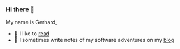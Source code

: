 ### Hi there 👋

My name is Gerhard,

- :book: I like to [read](https://gerhardofrivia.github.io/books)
- :thinking: I sometimes write notes of my software adventures on my [blog](https://gerhardofrivia.github.io/posts)

<!--
**GerhardOfRivia/GerhardOfRivia** is a ✨ _special_ ✨ repository because its `README.md` (this file) appears on your GitHub profile.

Here are some ideas to get you started:

- 🔭 I’m currently working on ...
- 🌱 I’m currently learning ...
- 👯 I’m looking to collaborate on ...
- 🤔 I’m looking for help with ...
- 💬 Ask me about ...
- 📫 How to reach me: ...
- 😄 Pronouns: ...
- ⚡ Fun fact: ...
-->
